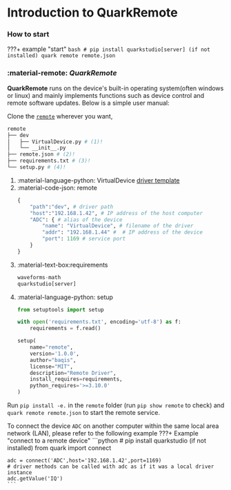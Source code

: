 # **Introduction to QuarkRemote**
### **How to start**
???+ example "start"
    ```bash
    # pip install quarkstudio[server] (if not installed)
    quark remote remote.json
    ```

### :material-remote: ***QuarkRemote***

<!-- !!! note "适用于自身带有操作系统的设备" -->

**QuarkRemote** runs on the device's built-in operating system(often windows or linux) and mainly implements functions such as device control and remote software updates. Below is a simple user manual:

Clone the [`remote`](https://gitee.com/baqis/remote.git) wherever you want,
``` bash title="remote folder"
remote
├── dev
│   ├── VirtualDevice.py # (1)!
│   └── __init__.py
├── remote.json # (2)!
├── requirements.txt # (3)!
└── setup.py # (4)!
```

1. :material-language-python: VirtualDevice
    [driver template](https://quarkstudio.readthedocs.io/en/latest/quark/quark/driver/VirtualDevice/)
2. :material-code-json: remote
    ```python title="remote.json"
    {
        "path":"dev", # driver path
        "host":"192.168.1.42", # IP address of the host computer
        "ADC": { # alias of the device
            "name": "VirtualDevice", # filename of the driver
            "addr": "192.168.1.44" #  # IP address of the device
            "port": 1169 # service port
        }
    }
    ```
3. :material-text-box:requirements
    ```python title="requirements.txt"
    waveforms-math
    quarkstudio[server]
    ```
4. :material-language-python: setup
    ```python title="setup.py"
    from setuptools import setup

    with open('requirements.txt', encoding='utf-8') as f:
        requirements = f.read()

    setup(
        name="remote",
        version='1.0.0',
        author="baqis",
        license="MIT",
        description="Remote Driver",
        install_requires=requirements,
        python_requires='>=3.10.0'
    )
    ```

Run `pip install -e.` in the `remote` folder (run `pip show remote` to check) and `quark remote remote.json` to start the remote service. 

To connect the device `ADC` on another computer within the same local area network (LAN), please refer to the following example
???+ Example "connect to a remote device"
    ```python
    # pip install quarkstudio (if not installed)
    from quark import connect

    adc = connect('ADC',host='192.168.1.42',port=1169)
    # driver methods can be called with adc as if it was a local driver instance
    adc.getValue('IQ')
    ```
